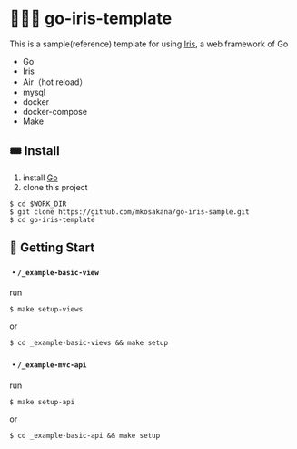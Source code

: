 # 🦸🏼‍♂️ go-iris-template

This is a sample(reference) template for using [Iris](https://github.com/kataras/iris), a web framework of Go
- Go
- Iris
- Air（hot reload）
- mysql
- docker
- docker-compose
- Make


## 🎟 Install

 1. install [Go](https://go.dev/dl) 
 2. clone this project

```shell
$ cd $WORK_DIR
$ git clone https://github.com/mkosakana/go-iris-sample.git
$ cd go-iris-template
```


## 🐲 Getting Start

#### ・`/_example-basic-view`

run

```shell
$ make setup-views
```

or

```shell
$ cd _example-basic-views && make setup
```

#### ・`/_example-mvc-api`

run

```shell
$ make setup-api
```

or

```shell
$ cd _example-basic-api && make setup
```
